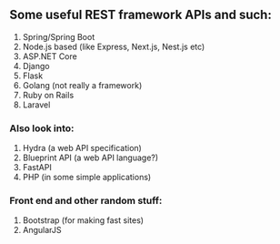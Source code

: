 ## Some useful REST framework APIs and such: ##
1. Spring/Spring Boot
2. Node.js based (like Express, Next.js, Nest.js etc)
3. ASP.NET Core
4. Django
5. Flask
6. Golang (not really a framework)
7. Ruby on Rails
8. Laravel


### Also look into: ###
1. Hydra (a web API specification)
2. Blueprint API (a web API language?)
3. FastAPI
4. PHP (in some simple applications)


### Front end and other random stuff: ###
1. Bootstrap (for making fast sites)
2. AngularJS
